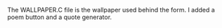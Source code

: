  The WALLPAPER.C file is the wallpaper used behind the form. I added a poem button and a quote generator.
